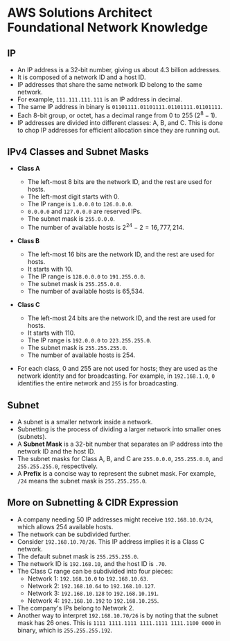 # AWS Solutions Architect Foundational Network Knowledge

## IP

- An IP address is a 32-bit number, giving us about 4.3 billion addresses.
- It is composed of a network ID and a host ID.
- IP addresses that share the same network ID belong to the same network.
- For example, `111.111.111.111` is an IP address in decimal.
- The same IP address in binary is `01101111.01101111.01101111.01101111`.
- Each 8-bit group, or octet, has a decimal range from 0 to 255 $(2^8-1)$.
- IP addresses are divided into different classes: A, B, and C. This is done to chop IP addresses for efficient allocation since they are running out.

## IPv4 Classes and Subnet Masks

- **Class A**
  - The left-most 8 bits are the network ID, and the rest are used for hosts.
  - The left-most digit starts with 0.
  - The IP range is `1.0.0.0` to `126.0.0.0`.
  - `0.0.0.0` and `127.0.0.0` are reserved IPs.
  - The subnet mask is `255.0.0.0`.
  - The number of available hosts is $2^{24}-2=16,777,214$.
- **Class B**
  - The left-most 16 bits are the network ID, and the rest are used for hosts.
  - It starts with 10.
  - The IP range is `128.0.0.0` to `191.255.0.0`.
  - The subnet mask is `255.255.0.0`.
  - The number of available hosts is 65,534.
- **Class C**

  - The left-most 24 bits are the network ID, and the rest are used for hosts.
  - It starts with 110.
  - The IP range is `192.0.0.0` to `223.255.255.0`.
  - The subnet mask is `255.255.255.0`.
  - The number of available hosts is 254.

- For each class, 0 and 255 are not used for hosts; they are used as the network identity and for broadcasting. For example, in `192.168.1.0`, `0` identifies the entire network and `255` is for broadcasting.

## Subnet

- A subnet is a smaller network inside a network.
- Subnetting is the process of dividing a larger network into smaller ones (subnets).
- A **Subnet Mask** is a 32-bit number that separates an IP address into the network ID and the host ID.
- The subnet masks for Class A, B, and C are `255.0.0.0`, `255.255.0.0`, and `255.255.255.0`, respectively.
- A **Prefix** is a concise way to represent the subnet mask. For example, `/24` means the subnet mask is `255.255.255.0`.

## More on Subnetting & CIDR Expression

- A company needing 50 IP addresses might receive `192.168.10.0/24`, which allows 254 available hosts.
- The network can be subdivided further.
- Consider `192.168.10.70/26`. This IP address implies it is a Class C network.
- The default subnet mask is `255.255.255.0`.
- The network ID is `192.168.10`, and the host ID is `.70`.
- The Class C range can be subdivided into four pieces:
  - Network 1: `192.168.10.0` to `192.168.10.63`.
  - Network 2: `192.168.10.64` to `192.168.10.127`.
  - Network 3: `192.168.10.128` to `192.168.10.191`.
  - Network 4: `192.168.10.192` to `192.168.10.255`.
- The company's IPs belong to Network 2.
- Another way to interpret `192.168.10.70/26` is by noting that the subnet mask has 26 ones. This is `1111 1111.1111 1111.1111 1111.1100 0000` in binary, which is `255.255.255.192`.

